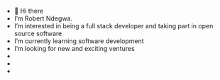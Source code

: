 - 👋 Hi there
- I’m Robert Ndegwa.
-  I’m interested in being a full stack developer and taking part in open source software
-  I’m currently learning software development
-  I’m looking for new and exciting ventures
- 
- 
- 

<!---
Ndeg550/Ndeg550 is a ✨ special ✨ repository because its `README.md` (this file) appears on your GitHub profile.
You can click the Preview link to take a look at your changes.
--->
